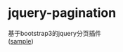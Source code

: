 # jquery-pagination    
基于bootstrap3的jquery分页插件   
([sample](https://fromtheblue.github.io/jquery-pagination/))
